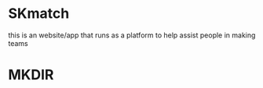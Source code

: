 # SKmatch
this is an website/app that runs as a platform to help assist people in making teams

# MKDIR
